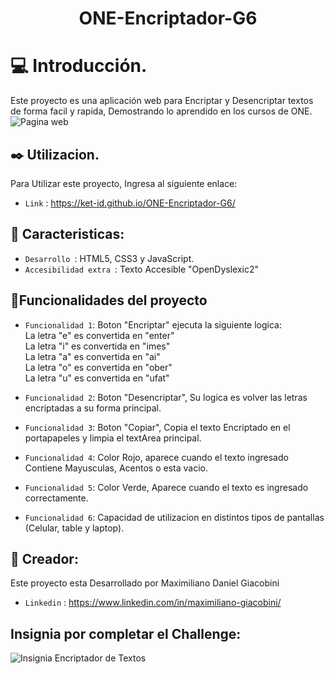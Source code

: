 <h1 align="center">ONE-Encriptador-G6</h1>

# :computer: Introducción.
Este proyecto es una aplicación web para Encriptar y Desencriptar textos de forma facil y rapida, Demostrando lo aprendido en los cursos de ONE.</br>
![Pagina web](https://github.com/ket-id/ONE-Encriptador-G6/assets/77559584/bb672b77-1e43-4180-af8c-1751024fbd08)

## :black_nib: Utilizacion.
Para Utilizar este proyecto, Ingresa al siguiente enlace:</br>
- `Link` : https://ket-id.github.io/ONE-Encriptador-G6/

## :star2: Caracteristicas:
- `Desarrollo `: HTML5, CSS3 y JavaScript.
- `Accesibilidad extra `: Texto Accesible "OpenDyslexic2"

## :hammer:Funcionalidades del proyecto

- `Funcionalidad 1`: Boton "Encriptar" ejecuta la siguiente logica:</br>
La letra "e" es convertida en "enter"</br>
La letra "i" es convertida en "imes"</br>
La letra "a" es convertida en "ai"</br>
La letra "o" es convertida en "ober"</br>
La letra "u" es convertida en "ufat"

- `Funcionalidad 2`: Boton "Desencriptar", Su logica es volver las letras encriptadas a su forma principal.
- `Funcionalidad 3`: Boton "Copiar", Copia el texto Encriptado en el portapapeles y limpia el textArea principal.
- `Funcionalidad 4`: Color Rojo, aparece cuando el texto ingresado Contiene Mayusculas, Acentos o esta vacio.
- `Funcionalidad 5`: Color Verde, Aparece cuando el texto es ingresado correctamente.
- `Funcionalidad 6`: Capacidad de utilizacion en distintos tipos de pantallas (Celular, table y laptop).

## :information_desk_person: Creador:
Este proyecto esta Desarrollado por Maximiliano Daniel Giacobini</br>
- `Linkedin` : https://www.linkedin.com/in/maximiliano-giacobini/

## Insignia por completar el Challenge:

![Insignia Encriptador de Textos](https://github.com/ket-id/ONE-Encriptador-G6/assets/77559584/859a130b-9fa9-4f03-8871-1ad6b03e80c0)




